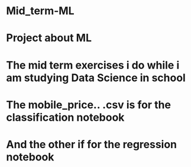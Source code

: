 # Mid_term-ML
# Project about ML 
# The mid term exercises i do while i am studying Data Science in school
# The mobile_price.. .csv is for the classification notebook
# And the other if for the regression notebook
